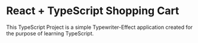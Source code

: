 # React + TypeScript Shopping Cart

This TypeScript Project is a simple Typewriter-Effect application created for the purpose of learning TypeScript.
